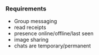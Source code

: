 ### Requirements 
- Group messaging
- read receipts
- presence online/offline/last seen
- image sharing
- chats are temporary/permanent
